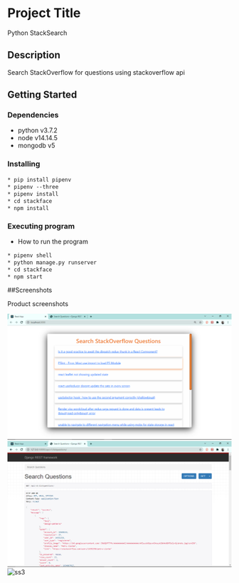 # Project Title

Python StackSearch

## Description
Search StackOverflow for questions using stackoverflow api
## Getting Started

### Dependencies

* python v3.7.2
* node v14.14.5
* mongodb v5

### Installing

```
* pip install pipenv
* pipenv --three
* pipenv install
* cd stackface
* npm install

```

### Executing program

* How to run the program
```
* pipenv shell
* python manage.py runserver
* cd stackface
* npm start
```

##Screenshots

Product screenshots

![ss1](images/ss1.png)
![ss2](images/ss2.png)
![ss3](images/ss3.png)